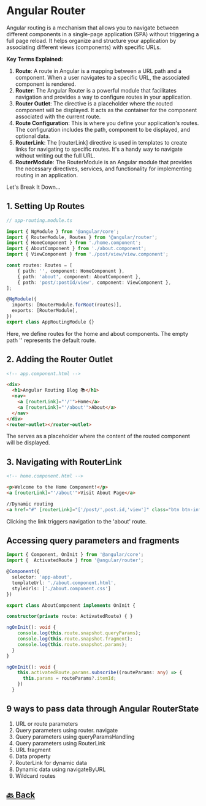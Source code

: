 <h1>Angular Router</h1>

Angular routing is a mechanism that allows you to navigate between different components in a single-page application (SPA) without triggering a full page reload. It helps organize and structure your application by associating different views (components) with specific URLs.

**Key Terms Explained:**

1. **Route**: A route in Angular is a mapping between a URL path and a component. When a user navigates to a specific URL, the associated component is rendered.
2. **Router**: The Angular Router is a powerful module that facilitates navigation and provides a way to configure routes in your application.
3. **Router Outlet**: The <router-outlet> directive is a placeholder where the routed component will be displayed. It acts as the container for the component associated with the current route.
4. **Route Configuration**: This is where you define your application's routes. The configuration includes the path, component to be displayed, and optional data.
5. **RouterLink**: The [routerLink] directive is used in templates to create links for navigating to specific routes. It's a handy way to navigate without writing out the full URL.
6. **RouterModule**: The RouterModule is an Angular module that provides the necessary directives, services, and functionality for implementing routing in an application.

Let's Break It Down...

<h2>1. Setting Up Routes</h2>

```ts
// app-routing.module.ts

import { NgModule } from '@angular/core';
import { RouterModule, Routes } from '@angular/router';
import { HomeComponent } from './home.component';
import { AboutComponent } from './about.component';
import { ViewComponent } from './post/view/view.component';

const routes: Routes = [
    { path: '', component: HomeComponent },
    { path: 'about', component: AboutComponent },
    { path: 'post/:postId/view', component: ViewComponent },
];

@NgModule({
  imports: [RouterModule.forRoot(routes)],
  exports: [RouterModule],
})
export class AppRoutingModule {}
```
Here, we define routes for the home and about components. The empty path '' represents the default route.

<h2>2. Adding the Router Outlet</h2>

```html
<!-- app.component.html -->

<div>
  <h1>Angular Routing Blog 📚</h1>
  <nav>
    <a [routerLink]="'/'">Home</a>
    <a [routerLink]="'/about'">About</a>
  </nav>
</div>
<router-outlet></router-outlet>
```
The <router-outlet> serves as a placeholder where the content of the routed component will be displayed.

<h2>3. Navigating with RouterLink</h2>

```html
<!-- home.component.html -->

<p>Welcome to the Home Component!</p>
<a [routerLink]="'/about'">Visit About Page</a>

//Dynamic routing
<a href="#" [routerLink]="['/post/',post.id,'view']" class="btn btn-info">View</a>
```
Clicking the link triggers navigation to the 'about' route.

<h2>Accessing query parameters and fragments</h2>

```ts
import { Component, OnInit } from '@angular/core';
import {  ActivatedRoute } from '@angular/router';

@Component({
  selector: 'app-about',
  templateUrl: './about.component.html',
  styleUrls: ['./about.component.css']
})

export class AboutComponent implements OnInit {

constructor(private route: ActivatedRoute) { }

ngOnInit(): void {
    console.log(this.route.snapshot.queryParams);
    console.log(this.route.snapshot.fragment);
    console.log(this.route.snapshot.params);
  }
}
```
```ts
ngOnInit(): void {
    this.activatedRoute.params.subscribe((routeParams: any) => {
      this.params = routeParams?.itemId;
    })
  }
```

<h2>9 ways to pass data through Angular RouterState</h2>

1. URL or route parameters
2. Query parameters using router. navigate
3. Query parameters using queryParamsHandling
4. Query parameters using RouterLink
5. URL fragment
6. Data property
7. RouterLink for dynamic data
8. Dynamic data using navigateByURL
9. Wildcard routes

<h2><a href="https://github.com/sanjay9616/Angular/blob/master/README.md"> 🔙 Back</a></h2>
